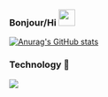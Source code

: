 ### Bonjour/Hi <img src="https://raw.githubusercontent.com/MartinHeinz/MartinHeinz/master/wave.gif" width="30px">

[![Anurag's GitHub stats](https://github-readme-stats.vercel.app/api?username=BananaRaptor&theme=slateorange&show_icons=true)](https://github.com/BananaRaptor/github-readme-stats)

### Technology 🔧
![](https://img.shields.io/badge/OS-MAC-informational?style=flat&logo=<LOGO_NAME>&logoColor=white&color=2bbc8a)
<!--
**BananaRaptor/BananaRaptor** is a ✨ _special_ ✨ repository because its `README.md` (this file) appears on your GitHub profile.



Here are some ideas to get you started:


- 🔭 I’m currently working on ...
- 🌱 I’m currently learning ...
- 👯 I’m looking to collaborate on ...
- 🤔 I’m looking for help with ...
- 💬 Ask me about ...
- 📫 How to reach me: ...
- 😄 Pronouns: ...
- ⚡ Fun fact: ...
-->
